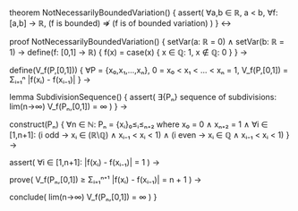 theorem NotNecessarilyBoundedVariation() {
  assert(
    ∀a,b ∈ ℝ, a < b, ∀f: [a,b] → ℝ, 
    (f is bounded) ⇏ (f is of bounded variation)
  )
} ↔

proof NotNecessarilyBoundedVariation() {
  setVar(a: ℝ = 0) ∧ setVar(b: ℝ = 1) →
  define(f: [0,1] → ℝ) {
    f(x) = case(x) {
      x ∈ ℚ: 1,
      x ∉ ℚ: 0
    }
  } →
  
  define(V_f(P,[0,1])) {
    ∀P = {x₀,x₁,...,xₙ}, 0 = x₀ < x₁ < ... < xₙ = 1,
    V_f(P,[0,1]) = Σᵢ₌₁ⁿ |f(xᵢ) - f(xᵢ₋₁)|
  } →
  
  lemma SubdivisionSequence() {
    assert(
      ∃{Pₙ} sequence of subdivisions:
      lim(n→∞) V_f(Pₙ,[0,1]) = ∞
    )
  } →
  
  construct(Pₙ) {
    ∀n ∈ ℕ:
    Pₙ = {xᵢ}₀≤ᵢ≤ₙ₊₂ where
    x₀ = 0 ∧ xₙ₊₂ = 1 ∧
    ∀i ∈ [1,n+1]: 
      (i odd → xᵢ ∈ (ℝ\ℚ) ∧ xᵢ₋₁ < xᵢ < 1) ∧
      (i even → xᵢ ∈ ℚ ∧ xᵢ₋₁ < xᵢ < 1)
  } →
  
  assert(
    ∀i ∈ [1,n+1]:
    |f(xᵢ) - f(xᵢ₋₁)| = 1
  ) →
  
  prove(
    V_f(Pₙ,[0,1]) ≥ Σᵢ₌₁ⁿ⁺¹ |f(xᵢ) - f(xᵢ₋₁)| = n + 1
  ) →
  
  conclude(
    lim(n→∞) V_f(Pₙ,[0,1]) = ∞
  )
}